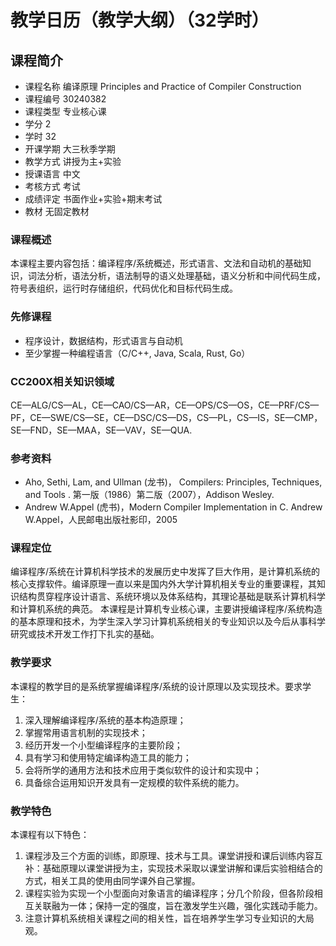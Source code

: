 # 教学日历（教学大纲）（32学时）

## 课程简介 
- 课程名称  编译原理 Principles and Practice of Compiler Construction
- 课程编号 30240382 
- 课程类型 专业核心课
- 学分 2
- 学时 32
- 开课学期 大三秋季学期
- 教学方式 讲授为主+实验
- 授课语言 中文
- 考核方式 考试
- 成绩评定 书面作业+实验+期末考试
- 教材 无固定教材

### 课程概述
本课程主要内容包括：编译程序/系统概述，形式语言、文法和自动机的基础知识，词法分析，语法分析，语法制导的语义处理基础，语义分析和中间代码生成，符号表组织，运行时存储组织，代码优化和目标代码生成。

### 先修课程
- 程序设计，数据结构，形式语言与自动机
- 至少掌握一种编程语言（C/C++, Java, Scala, Rust, Go）

### CC200X相关知识领域
CE—ALG/CS—AL，CE—CAO/CS—AR，CE—OPS/CS—OS，CE—PRF/CS—PF，CE—SWE/CS—SE，CE—DSC/CS—DS，CS—PL，CS—IS，SE—CMP，SE—FND，SE—MAA，SE—VAV，SE—QUA.

### 参考资料
- Aho, Sethi, Lam, and Ullman (龙书)， Compilers: Principles, Techniques, and Tools . 第一版（1986）第二版（2007），Addison Wesley.
- Andrew W.Appel (虎书)，Modern Compiler Implementation in C. Andrew W.Appel，人民邮电出版社影印，2005

### 课程定位
编译程序/系统在计算机科学技术的发展历史中发挥了巨大作用，是计算机系统的核心支撑软件。编译原理一直以来是国内外大学计算机相关专业的重要课程，其知识结构贯穿程序设计语言、系统环境以及体系结构，其理论基础是联系计算机科学和计算机系统的典范。
本课程是计算机专业核心课，主要讲授编译程序/系统构造的基本原理和技术，为学生深入学习计算机系统相关的专业知识以及今后从事科学研究或技术开发工作打下扎实的基础。

### 教学要求
本课程的教学目的是系统掌握编译程序/系统的设计原理以及实现技术。要求学生：
1. 深入理解编译程序/系统的基本构造原理；
1. 掌握常用语言机制的实现技术；
1. 经历开发一个小型编译程序的主要阶段；
1. 具有学习和使用特定编译构造工具的能力；
1. 会将所学的通用方法和技术应用于类似软件的设计和实现中；
1. 具备综合运用知识开发具有一定规模的软件系统的能力。

### 教学特色
本课程有以下特色：
1. 课程涉及三个方面的训练，即原理、技术与工具。课堂讲授和课后训练内容互补：基础原理以课堂讲授为主，实现技术采取以课堂讲解和课后实验相结合的方式，相关工具的使用由同学课外自己掌握。
1. 课程实验为实现一个小型面向对象语言的编译程序；分几个阶段，但各阶段相互关联融为一体；保持一定的强度，旨在激发学生兴趣，强化实践动手能力。
1. 注意计算机系统相关课程之间的相关性，旨在培养学生学习专业知识的大局观。
